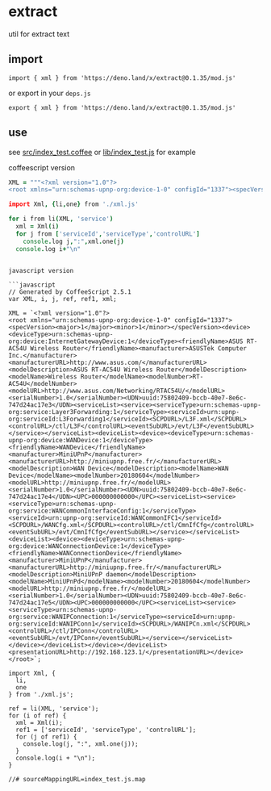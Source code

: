 <!-- 本文件由 ./readme.make.md 自动生成，请不要直接修改此文件 -->

# extract

util for extract text

## import

```
import { xml } from 'https://deno.land/x/extract@0.1.35/mod.js'
```

or export in your `deps.js`

```
export { xml } from 'https://deno.land/x/extract@0.1.35/mod.js'
```

## use

see [src/index_test.coffee](./src/index_test.coffee) or [lib/index_test.js](./lib/index_test.js)  for example

coffeescript version

```coffee
XML = """<?xml version="1.0"?>
<root xmlns="urn:schemas-upnp-org:device-1-0" configId="1337"><specVersion><major>1</major><minor>1</minor></specVersion><device><deviceType>urn:schemas-upnp-org:device:InternetGatewayDevice:1</deviceType><friendlyName>ASUS RT-AC54U Wireless Router</friendlyName><manufacturer>ASUSTek Computer Inc.</manufacturer><manufacturerURL>http://www.asus.com/</manufacturerURL><modelDescription>ASUS RT-AC54U Wireless Router</modelDescription><modelName>Wireless Router</modelName><modelNumber>RT-AC54U</modelNumber><modelURL>http://www.asus.com/Networking/RTAC54U/</modelURL><serialNumber>1.0</serialNumber><UDN>uuid:75802409-bccb-40e7-8e6c-747d24ac17e3</UDN><serviceList><service><serviceType>urn:schemas-upnp-org:service:Layer3Forwarding:1</serviceType><serviceId>urn:upnp-org:serviceId:L3Forwarding1</serviceId><SCPDURL>/L3F.xml</SCPDURL><controlURL>/ctl/L3F</controlURL><eventSubURL>/evt/L3F</eventSubURL></service></serviceList><deviceList><device><deviceType>urn:schemas-upnp-org:device:WANDevice:1</deviceType><friendlyName>WANDevice</friendlyName><manufacturer>MiniUPnP</manufacturer><manufacturerURL>http://miniupnp.free.fr/</manufacturerURL><modelDescription>WAN Device</modelDescription><modelName>WAN Device</modelName><modelNumber>20180604</modelNumber><modelURL>http://miniupnp.free.fr/</modelURL><serialNumber>1.0</serialNumber><UDN>uuid:75802409-bccb-40e7-8e6c-747d24ac17e4</UDN><UPC>000000000000</UPC><serviceList><service><serviceType>urn:schemas-upnp-org:service:WANCommonInterfaceConfig:1</serviceType><serviceId>urn:upnp-org:serviceId:WANCommonIFC1</serviceId><SCPDURL>/WANCfg.xml</SCPDURL><controlURL>/ctl/CmnIfCfg</controlURL><eventSubURL>/evt/CmnIfCfg</eventSubURL></service></serviceList><deviceList><device><deviceType>urn:schemas-upnp-org:device:WANConnectionDevice:1</deviceType><friendlyName>WANConnectionDevice</friendlyName><manufacturer>MiniUPnP</manufacturer><manufacturerURL>http://miniupnp.free.fr/</manufacturerURL><modelDescription>MiniUPnP daemon</modelDescription><modelName>MiniUPnPd</modelName><modelNumber>20180604</modelNumber><modelURL>http://miniupnp.free.fr/</modelURL><serialNumber>1.0</serialNumber><UDN>uuid:75802409-bccb-40e7-8e6c-747d24ac17e5</UDN><UPC>000000000000</UPC><serviceList><service><serviceType>urn:schemas-upnp-org:service:WANIPConnection:1</serviceType><serviceId>urn:upnp-org:serviceId:WANIPConn1</serviceId><SCPDURL>/WANIPCn.xml</SCPDURL><controlURL>/ctl/IPConn</controlURL><eventSubURL>/evt/IPConn</eventSubURL></service></serviceList></device></deviceList></device></deviceList><presentationURL>http://192.168.123.1/</presentationURL></device></root>"""

import Xml, {li,one} from './xml.js'

for i from li(XML, 'service')
  xml = Xml(i)
  for j from ['serviceId','serviceType','controlURL']
    console.log j,":",xml.one(j)
  console.log i+"\n"


```

```

javascript version

```javascript
// Generated by CoffeeScript 2.5.1
var XML, i, j, ref, ref1, xml;

XML = `<?xml version="1.0"?>
<root xmlns="urn:schemas-upnp-org:device-1-0" configId="1337"><specVersion><major>1</major><minor>1</minor></specVersion><device><deviceType>urn:schemas-upnp-org:device:InternetGatewayDevice:1</deviceType><friendlyName>ASUS RT-AC54U Wireless Router</friendlyName><manufacturer>ASUSTek Computer Inc.</manufacturer><manufacturerURL>http://www.asus.com/</manufacturerURL><modelDescription>ASUS RT-AC54U Wireless Router</modelDescription><modelName>Wireless Router</modelName><modelNumber>RT-AC54U</modelNumber><modelURL>http://www.asus.com/Networking/RTAC54U/</modelURL><serialNumber>1.0</serialNumber><UDN>uuid:75802409-bccb-40e7-8e6c-747d24ac17e3</UDN><serviceList><service><serviceType>urn:schemas-upnp-org:service:Layer3Forwarding:1</serviceType><serviceId>urn:upnp-org:serviceId:L3Forwarding1</serviceId><SCPDURL>/L3F.xml</SCPDURL><controlURL>/ctl/L3F</controlURL><eventSubURL>/evt/L3F</eventSubURL></service></serviceList><deviceList><device><deviceType>urn:schemas-upnp-org:device:WANDevice:1</deviceType><friendlyName>WANDevice</friendlyName><manufacturer>MiniUPnP</manufacturer><manufacturerURL>http://miniupnp.free.fr/</manufacturerURL><modelDescription>WAN Device</modelDescription><modelName>WAN Device</modelName><modelNumber>20180604</modelNumber><modelURL>http://miniupnp.free.fr/</modelURL><serialNumber>1.0</serialNumber><UDN>uuid:75802409-bccb-40e7-8e6c-747d24ac17e4</UDN><UPC>000000000000</UPC><serviceList><service><serviceType>urn:schemas-upnp-org:service:WANCommonInterfaceConfig:1</serviceType><serviceId>urn:upnp-org:serviceId:WANCommonIFC1</serviceId><SCPDURL>/WANCfg.xml</SCPDURL><controlURL>/ctl/CmnIfCfg</controlURL><eventSubURL>/evt/CmnIfCfg</eventSubURL></service></serviceList><deviceList><device><deviceType>urn:schemas-upnp-org:device:WANConnectionDevice:1</deviceType><friendlyName>WANConnectionDevice</friendlyName><manufacturer>MiniUPnP</manufacturer><manufacturerURL>http://miniupnp.free.fr/</manufacturerURL><modelDescription>MiniUPnP daemon</modelDescription><modelName>MiniUPnPd</modelName><modelNumber>20180604</modelNumber><modelURL>http://miniupnp.free.fr/</modelURL><serialNumber>1.0</serialNumber><UDN>uuid:75802409-bccb-40e7-8e6c-747d24ac17e5</UDN><UPC>000000000000</UPC><serviceList><service><serviceType>urn:schemas-upnp-org:service:WANIPConnection:1</serviceType><serviceId>urn:upnp-org:serviceId:WANIPConn1</serviceId><SCPDURL>/WANIPCn.xml</SCPDURL><controlURL>/ctl/IPConn</controlURL><eventSubURL>/evt/IPConn</eventSubURL></service></serviceList></device></deviceList></device></deviceList><presentationURL>http://192.168.123.1/</presentationURL></device></root>`;

import Xml, {
  li,
  one
} from './xml.js';

ref = li(XML, 'service');
for (i of ref) {
  xml = Xml(i);
  ref1 = ['serviceId', 'serviceType', 'controlURL'];
  for (j of ref1) {
    console.log(j, ":", xml.one(j));
  }
  console.log(i + "\n");
}

//# sourceMappingURL=index_test.js.map

```

